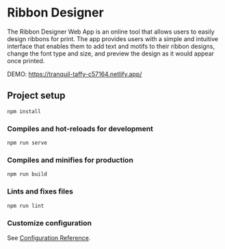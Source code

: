 # Ribbon Designer
The Ribbon Designer Web App is an online tool that allows users to easily design ribbons for print. The app provides users with a simple and intuitive interface that enables them to add text and motifs to their ribbon designs, change the font type and size, and preview the design as it would appear once printed.

DEMO: https://tranquil-taffy-c57164.netlify.app/

## Project setup
```
npm install
```

### Compiles and hot-reloads for development
```
npm run serve
```

### Compiles and minifies for production
```
npm run build
```

### Lints and fixes files
```
npm run lint
```

### Customize configuration
See [Configuration Reference](https://cli.vuejs.org/config/).
